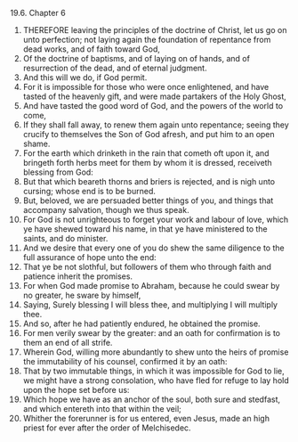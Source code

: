 19.6. Chapter 6
1. THEREFORE leaving the principles of the doctrine of Christ, let us go on unto perfection; not laying again the foundation of repentance from dead works, and of faith toward God,
2. Of the doctrine of baptisms, and of laying on of hands, and of resurrection of the dead, and of eternal judgment.
3. And this will we do, if God permit.
4. For it is impossible for those who were once enlightened, and have tasted of the heavenly gift, and were made partakers of the Holy Ghost,
5. And have tasted the good word of God, and the powers of the world to come,
6. If they shall fall away, to renew them again unto repentance; seeing they crucify to themselves the Son of God afresh, and put him to an open shame.
7. For the earth which drinketh in the rain that cometh oft upon it, and bringeth forth herbs meet for them by whom it is dressed, receiveth blessing from God:
8. But that which beareth thorns and briers is rejected, and is nigh unto cursing; whose end is to be burned.
9. But, beloved, we are persuaded better things of you, and things that accompany salvation, though we thus speak.
10. For God is not unrighteous to forget your work and labour of love, which ye have shewed toward his name, in that ye have ministered to the saints, and do minister.
11. And we desire that every one of you do shew the same diligence to the full assurance of hope unto the end:
12. That ye be not slothful, but followers of them who through faith and patience inherit the promises.
13. For when God made promise to Abraham, because he could swear by no greater, he sware by himself,
14. Saying, Surely blessing I will bless thee, and multiplying I will multiply thee.
15. And so, after he had patiently endured, he obtained the promise.
16. For men verily swear by the greater: and an oath for confirmation is to them an end of all strife.
17. Wherein God, willing more abundantly to shew unto the heirs of promise the immutability of his counsel, confirmed it by an oath:
18. That by two immutable things, in which it was impossible for God to lie, we might have a strong consolation, who have fled for refuge to lay hold upon the hope set before us:
19. Which hope we have as an anchor of the soul, both sure and stedfast, and which entereth into that within the veil;
20. Whither the forerunner is for us entered, even Jesus, made an high priest for ever after the order of Melchisedec.

